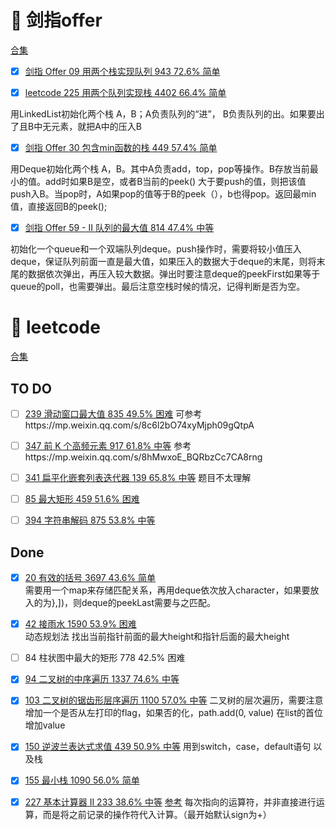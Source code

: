 # :green_book: 剑指offer
[合集](https://leetcode-cn.com/problemset/lcof/?topicSlugs=stack)
- [x] [剑指 Offer 09	用两个栈实现队列  	943	72.6%	简单](https://leetcode-cn.com/problems/yong-liang-ge-zhan-shi-xian-dui-lie-lcof/)	
- [x] [leetcode 225 用两个队列实现栈  4402	66.4%	简单](https://leetcode-cn.com/problems/implement-stack-using-queues)


用LinkedList初始化两个栈 A，B；A负责队列的“进”， B负责队列的出。如果要出了且B中无元素，就把A中的压入B
- [x] [剑指 Offer 30	包含min函数的栈  	449	57.4%	简单](https://leetcode-cn.com/problems/bao-han-minhan-shu-de-zhan-lcof/)

用Deque初始化两个栈 A，B。其中A负责add，top，pop等操作。B存放当前最小的值。add时如果B是空，或者B当前的peek() 大于要push的值，则把该值push入B。当pop时，A如果pop的值等于B的peek（），b也得pop。返回最min值，直接返回B的peek();
- [x] [剑指 Offer 59 - II	队列的最大值  	814	47.4%	中等](https://leetcode-cn.com/problems/dui-lie-de-zui-da-zhi-lcof/submissions/)

初始化一个queue和一个双端队列deque。push操作时，需要将较小值压入deque，保证队列前面一直是最大值，如果压入的数据大于deque的末尾，则将末尾的数据依次弹出，再压入较大数据。弹出时要注意deque的peekFirst如果等于queue的poll，也需要弹出。最后注意空栈时候的情况，记得判断是否为空。

# :orange_book: leetcode
[合集](https://leetcode-cn.com/problemset/all/?topicSlugs=stack&listId=2ckc81c)

## TO DO
- [ ] [239 滑动窗口最大值 835	49.5%	困难](https://leetcode-cn.com/problems/sliding-window-maximum)
可参考https://mp.weixin.qq.com/s/8c6l2bO74xyMjph09gQtpA
- [ ] [347 前 K 个高频元素  917	61.8% 中等](https://leetcode-cn.com/problems/top-k-frequent-elements)
参考https://mp.weixin.qq.com/s/8hMwxoE_BQRbzCc7CA8rng

- [ ] [341	扁平化嵌套列表迭代器  	139	65.8%	中等](https://leetcode-cn.com/problems/flatten-nested-list-iterator)
题目不太理解
- [ ] [85	最大矩形  	459	51.6%	困难](https://leetcode-cn.com/problems/maximal-rectangle/)
- [ ] [394	字符串解码  	875	53.8%	中等](https://leetcode-cn.com/problems/decode-string/solution/decode-string-fu-zhu-zhan-fa-di-gui-fa-by-jyd/)
## Done
- [x] [20	有效的括号  	3697	43.6%	简单](https://leetcode-cn.com/problems/valid-parentheses/submissions/)	
需要用一个map来存储匹配关系，再用deque依次放入character，如果要放入的为},])，则deque的peekLast需要与之匹配。

- [x] [42	接雨水  	1590	53.9%	困难](https://leetcode-cn.com/problems/trapping-rain-water/)	
动态规划法 找出当前指针前面的最大height和指针后面的最大height
- [ ] 84	柱状图中最大的矩形  	778	42.5%	困难	
- [x] [94	二叉树的中序遍历  	1337	74.6%	中等](https://leetcode-cn.com/problems/binary-tree-inorder-traversal)	
- [x] [103	二叉树的锯齿形层序遍历  	1100	57.0%	中等](https://leetcode-cn.com/problems/binary-tree-zigzag-level-order-traversal/submissions/)
二叉树的层次遍历，需要注意增加一个是否从左打印的flag，如果否的化，path.add(0, value) 在list的首位增加value

- [x] [150	逆波兰表达式求值  	439	50.9%	中等](https://leetcode-cn.com/problems/evaluate-reverse-polish-notation)
用到switch，case，default语句 以及栈
- [x] [155	最小栈  	1090	56.0%	简单](https://leetcode-cn.com/problems/min-stack/)	
- [x] [227	基本计算器 II  	233	38.6%	中等](https://leetcode-cn.com/problems/basic-calculator-ii/)
[参考](https://leetcode-cn.com/problems/basic-calculator-ii/solution/chai-jie-fu-za-wen-ti-shi-xian-yi-ge-wan-zheng-ji-/)
每次指向的运算符，并非直接进行运算，而是将之前记录的操作符代入计算。（最开始默认sign为+）


